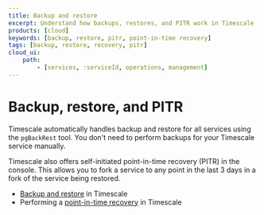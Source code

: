 ```yaml
---
title: Backup and restore
excerpt: Understand how backups, restores, and PITR work in Timescale
products: [cloud]
keywords: [backup, restore, pitr, point-in-time recovery]
tags: [backup, restore, recovery, pitr]
cloud_ui:
    path:
        - [services, :serviceId, operations, management]
---
```


# Backup, restore, and PITR

Timescale automatically handles backup and restore for all
services using the `pgBackRest` tool. You don't need to perform
backups for your Timescale service manually. 

Timescale also offers self-initiated point-in-time recovery (PITR) in the console. 
This allows you to fork a service to any point in the last 3 days in a 
fork of the service being restored.

*   [Backup and restore][backup-recovery] in Timescale
*   Performing a [point-in-time recovery][pitr] in Timescale

[backup-recovery]: /use-timescale/:currentVersion:/backup-restore/backup-restore-cloud/
[pitr]: /use-timescale/:currentVersion:/backup-restore/point-in-time-recovery/

